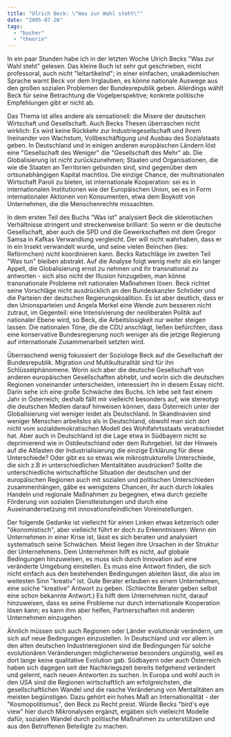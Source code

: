 ```yaml
---
title: "Ulrich Beck: \"Was zur Wahl steht\""
date: "2005-07-26"
tags: 
  - "bucher"
  - "theorie"
---
```


In ein paar Stunden habe ich in der letzten Woche Ulrich Becks "Was zur Wahl steht" gelesen. Das kleine Buch ist sehr gut geschrieben, nicht professoral, auch nicht "leitartikelnd"; in einer einfachen, unakademischen Sprache warnt Beck vor dem Irrglauben, es könne nationale Auswege aus den großen sozialen Problemen der Bundesrepublik geben. Allerdings wählt Beck für seine Betrachtung die Vogelperspektive; konkrete politische Empfehlungen gibt er nicht ab.

Das Thema ist alles andere als sensationell: die Misere der deutschen Wirtschaft und Gesellschaft. Auch Becks Thesen überraschen nicht wirklich: Es wird keine Rückkehr zur Industriegesellschaft und ihrem Ineinander von Wachstum, Vollbeschäftigung und Ausbau des Sozialstaats geben. In Deutschland und in einigen anderen europäischen Ländern löst eine "Gesellschaft des Weniger" die "Gesellschaft des Mehr" ab. Die Globalisierung ist nicht zurückzunehmen; Staaten und Organisationen, die wie die Staaten an Territorien gebunden sind, sind gegenüber dem ortsunabhängigen Kapital machtlos. Die einzige Chance, der multinationalen Wirtschaft Paroli zu bieten, ist internationale Kooperation: sei es in internationalen Institutionen wie der Europäischen Union, sei es in Form internationaler Aktionen von Konsumenten, etwa dem Boykott von Unternehmen, die die Menschenrechte missachten.

In dem ersten Teil des Buchs "Was ist" analysiert Beck die sklerotischen Verhältnisse stringent und streckenweise brilliant: So wenn er die deutsche Gesellschaft, aber auch die SPD und die Gewerkschaften mit dem Gregor Samsa in Kafkas Verwandlung vergleicht. Der will nicht wahrhaben, dass er in ein Insekt verwandelt wurde, und seine vielen Beinchen (lies: Reförmchen) nicht koordinieren kann. Becks Ratschläge im zweiten Teil "Was tun" bleiben abstrakt. Auf die Analyse folgt wenig mehr als ein langer Appell, die Globalisierung ernst zu nehmen und ihr transnational zu antworten - sich also nicht der Illusion hinzugeben, man könne transnationale Probleme mit nationalen Maßnahmen lösen. Beck richtet seine Vorschläge nicht ausdrücklich an den Bundeskanzler Schröder und die Parteien der deutschen Regierungskoalition. Es ist aber deutlich, dass er den Unionsparteien und Angela Merkel eine Wende zum besseren nicht zutraut, im Gegenteil: eine Intensivierung der neoliberalen Politik auf nationaler Ebene wird, so Beck, die Arbeitslosigkeit nur weiter steigen lassen. Die nationalen Töne, die die CDU anschlägt, ließen befürchten, dass eine konservative Bundesregierung noch weniger als die jetzige Regierung auf internationale Zusammenarbeit setzten wird.

Überraschend wenig fokussiert der Soziologe Beck auf die Gesellschaft der Bundesrepublik. Migration und Multikulturalität sind für ihn Schlüsselphänomene. Worin sich aber die deutsche Gesellschaft von anderen europäischen Gesellschaften abhebt, und worin sich die deutschen Regionen voneinander unterscheiden, interessiert ihn in diesem Essay nicht. Darin sehe ich eine große Schwäche des Buchs. Ich lebe seit fast einem Jahr in Österreich; deshalb fällt mir vielleicht besonders auf, wie stereotyp die deutschen Medien darauf hinweisen können, dass Österreich unter der Globalisierung viel weniger leidet als Deutschland. In Skandinavien sind weniger Menschen arbeitslos als in Deutschland, obwohl man sich dort nicht vom sozialdemokratischen Modell des Wohlfahrtsstaats verabschiedet hat. Aber auch in Deutschland ist die Lage etwa in Südbayern nicht so deprimierend wie in Ostdeutschland oder dem Ruhrgebiet. Ist der Hinweis auf die Altlasten der Industrialisierung die einzige Erklärung für diese Unterschiede? Oder gibt es so etwas wie mikrostrukturelle Unterschiede, die sich z.B in unterschiedlichen Mentalitäten ausdrücken? Sollte die unterschiedliche wirtschaftliche Situation der deutschen und der europäischen Regionen auch mit sozialen und politischen Unterschieden zusammenhängen, gäbe es wenigstens Chancen, ihr auch durch lokales Handeln und regionale Maßnahmen zu begegnen, etwa durch gezielte Förderung von sozialen Dienstleistungen und durch eine Auseinandersetzung mit innovationsfeindlichen Voreinstellungen.

Der folgende Gedanke ist vielleicht für einen Linken etwas ketzerisch oder "ökonomistisch", aber vielleicht führt er doch zu Erkenntnissen: Wenn ein Unternehmen in einer Krise ist, lässt es sich beraten und analysiert systematisch seine Schwächen. Meist liegen ihre Ursachen in der Struktur der Unternehmens. Dem Unternehmen hilft es nicht, auf globale Bedingungen hinzuweisen, es muss sich durch Innovation auf eine veränderte Umgebung einstellen. Es muss eine Antwort finden, die sich nicht einfach aus den bestehenden Bedingungen ableiten lässt, die also im weitesten Sinn "kreativ" ist. Gute Berater erlauben es einem Unternehmen, eine solche "kreative" Antwort zu geben. (Schlechte Berater geben selbst eine schon bekannte Antwort.) Es hilft dem Unternehmen nicht, darauf hinzuweisen, dass es seine Probleme nur durch internationale Kooperation lösen kann; es kann ihm aber helfen, Partnerschaften mit anderen Unternehmen einzugehen.

Ähnlich müssen sich auch Regionen oder Länder evolutionär verändern, um sich auf neue Bedingungen einzustellen. In Deutschland und vor allem in den alten deutschen Industrieregionen sind die Bedingungen für solche evolutionären Veränderungen möglicherweise besonders ungünstig, weil es dort lange keine qualitative Evolution gab. Südbayern oder auch Österreich haben sich dagegen seit der Nachkriegszeit bereits tiefgehend verändert und gelernt, nach neuen Antworten zu suchen. In Europa und wohl auch in den USA sind die Regionen wirtschaftlich am erfolgreichsten, die gesellschaftlichen Wandel und die rasche Veränderung von Mentalitäten am meisten begünstigen. Dazu gehört ein hohes Maß an Internationalität - der "Kosmopolitismus", den Beck zu Recht preist. Würde Becks "bird's eye view" hier durch Mikronalysen ergänzt, ergäben sich vielleicht Modelle dafür, sozialen Wandel durch politische Maßnahmen zu unterstützen und aus den Betroffenen Beteiligte zu machen.
